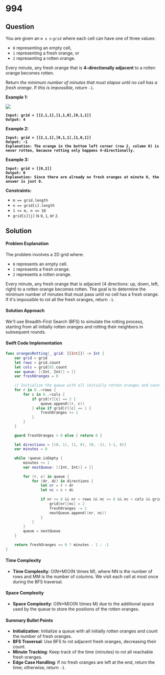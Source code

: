 # 994

## Question

You are given an `m x n` `grid` where each cell can have one of three values:

* `0` representing an empty cell,
* `1` representing a fresh orange, or
* `2` representing a rotten orange.

Every minute, any fresh orange that is **4-directionally adjacent** to a rotten orange becomes rotten.

Return _the minimum number of minutes that must elapse until no cell has a fresh orange_. If _this is impossible, return_ `-1`.

&#x20;

**Example 1:**

![](https://assets.leetcode.com/uploads/2019/02/16/oranges.png)

<pre><code><strong>Input: grid = [[2,1,1],[1,1,0],[0,1,1]]
</strong><strong>Output: 4
</strong></code></pre>

**Example 2:**

<pre><code><strong>Input: grid = [[2,1,1],[0,1,1],[1,0,1]]
</strong><strong>Output: -1
</strong><strong>Explanation: The orange in the bottom left corner (row 2, column 0) is never rotten, because rotting only happens 4-directionally.
</strong></code></pre>

**Example 3:**

<pre><code><strong>Input: grid = [[0,2]]
</strong><strong>Output: 0
</strong><strong>Explanation: Since there are already no fresh oranges at minute 0, the answer is just 0.
</strong></code></pre>

&#x20;

**Constraints:**

* `m == grid.length`
* `n == grid[i].length`
* `1 <= m, n <= 10`
* `grid[i][j]` is `0`, `1`, or `2`.



## Solution

#### Problem Explanation

The problem involves a 2D grid where:

* `0` represents an empty cell.
* `1` represents a fresh orange.
* `2` represents a rotten orange.

Every minute, any fresh orange that is adjacent (4 directions: up, down, left, right) to a rotten orange becomes rotten. The goal is to determine the minimum number of minutes that must pass until no cell has a fresh orange. If it's impossible to rot all the fresh oranges, return `-1`.

#### Solution Approach

We'll use Breadth-First Search (BFS) to simulate the rotting process, starting from all initially rotten oranges and rotting their neighbors in subsequent rounds.

#### Swift Code Implementation

```swift
func orangesRotting(_ grid: [[Int]]) -> Int {
    var grid = grid
    let rows = grid.count
    let cols = grid[0].count
    var queue: [(Int, Int)] = []
    var freshOranges = 0
    
    // Initialize the queue with all initially rotten oranges and count fresh oranges
    for r in 0..<rows {
        for c in 0..<cols {
            if grid[r][c] == 2 {
                queue.append((r, c))
            } else if grid[r][c] == 1 {
                freshOranges += 1
            }
        }
    }
    
    guard freshOranges > 0 else { return 0 }
    
    let directions = [(0, 1), (1, 0), (0, -1), (-1, 0)]
    var minutes = 0
    
    while !queue.isEmpty {
        minutes += 1
        var nextQueue: [(Int, Int)] = []
        
        for (r, c) in queue {
            for (dr, dc) in directions {
                let nr = r + dr
                let nc = c + dc
                
                if nr >= 0 && nr < rows && nc >= 0 && nc < cols && grid[nr][nc] == 1 {
                    grid[nr][nc] = 2
                    freshOranges -= 1
                    nextQueue.append((nr, nc))
                }
            }
        }
        queue = nextQueue
    }
    
    return freshOranges == 0 ? minutes - 1 : -1
}
```

#### Time Complexity

* **Time Complexity**: O(N×M)O(N \times M), where NN is the number of rows and MM is the number of columns. We visit each cell at most once during the BFS traversal.

#### Space Complexity

* **Space Complexity**: O(N×M)O(N \times M) due to the additional space used by the queue to store the positions of the rotten oranges.

#### Summary Bullet Points

* **Initialization**: Initialize a queue with all initially rotten oranges and count the number of fresh oranges.
* **BFS Traversal**: Use BFS to rot adjacent fresh oranges, decreasing their count.
* **Minute Tracking**: Keep track of the time (minutes) to rot all reachable fresh oranges.
* **Edge Case Handling**: If no fresh oranges are left at the end, return the time; otherwise, return `-1`.
